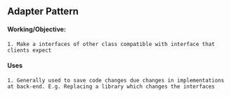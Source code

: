## Adapter Pattern
#### Working/Objective:
	1. Make a interfaces of other class compatible with interface that clients expect
	
	
#### Uses
	1. Generally used to save code changes due changes in implementations at back-end. E.g. Replacing a library which changes the interfaces
